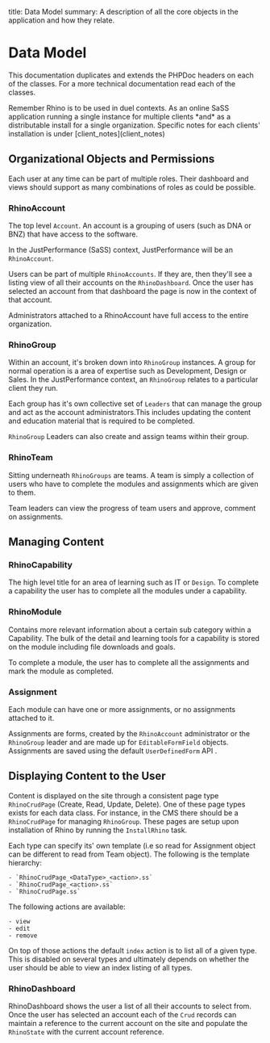 title: Data Model
summary: A description of all the core objects in the application and how they relate.

# Data Model

This documentation duplicates and extends the PHPDoc headers on each of the 
classes. For a more technical documentation read each of the classes.

<div class="notice" markdown='1'>
Remember Rhino is to be used in duel contexts. As an online SaSS application 
running a single instance for multiple clients *and* as a distributable install 
for a single organization. Specific notes for each clients' installation is 
under [client_notes](client_notes)
</div>

## Organizational Objects and Permissions

<div class="notice">
Each user at any time can be part of multiple roles. Their dashboard and views
 should support as many combinations of roles as could be possible.
</div>

### RhinoAccount

The top level `Account`. An account is a grouping of users (such as DNA or BNZ) 
that have access to the software.

In the JustPerformance (SaSS) context, JustPerformance will be an `RhinoAccount`. 

Users can be part of multiple `RhinoAccounts`. If they are, then they'll see a 
 listing view of all their accounts on the `RhinoDashboard`. Once the user has 
selected an account from that dashboard the page is now in the context of that
account.

Administrators attached to a RhinoAccount have full access to the entire 
organization.

### RhinoGroup

Within an account, it's broken down into `RhinoGroup` instances. A group for 
normal operation is a area of expertise such as Development, Design or Sales.
In the JustPerformance context, an `RhinoGroup` relates to a particular client 
they run.

Each group has it's own collective set of `Leaders` that can manage the group 
and act as the account administrators.This includes updating the content and
education material that is required to be completed.

`RhinoGroup` Leaders can also create and assign teams within their group.

### RhinoTeam

Sitting underneath `RhinoGroups` are teams. A team is simply a collection of
users who have to complete the modules and assignments which are given to them.

Team leaders can view the progress of team users and approve, comment on 
assignments. 

## Managing Content

### RhinoCapability

The high level title for an area of learning such as IT or `Design`. To complete
a capability the user has to complete all the modules under a capability. 

### RhinoModule

Contains more relevant information about a certain sub category within a 
Capability. The bulk of the detail and learning tools for a capability is stored
on the module including file downloads and goals. 

To complete a module, the user has to complete all the assignments and mark the
module as completed.

### Assignment

Each module can have one or more assignments, or no assignments attached to it.

Assignments are forms, created by the `RhinoAccount` administrator or the 
`RhinoGroup` leader and are made up for `EditableFormField` objects. Assignments
are saved using the default `UserDefinedForm` API .

## Displaying Content to the User

Content is displayed on the site through a consistent page type `RhinoCrudPage`
(Create, Read, Update, Delete). One of these page types exists for each data 
class. For instance, in the CMS there should be a `RhinoCrudPage` for managing
`RhinoGroup`. These pages are setup upon installation of Rhino by running the
`InstallRhino` task. 

Each type can specify its' own template (i.e so read for Assignment object can
be different to read from Team object). The following is the template hierarchy:

	- `RhinoCrudPage_<DataType>_<action>.ss`
	- `RhinoCrudPage_<action>.ss`
	- `RhinoCrudPage.ss`

The following actions are available:
	
	- view
	- edit
	- remove

On top of those actions the default `index` action is to list all of a given 
type. This is disabled on several types and ultimately depends on whether the 
user should be able to view an index listing of all types.

### RhinoDashboard

RhinoDashboard shows the user a list of all their accounts to select from. Once
the user has selected an account each of the `Crud` records can maintain a 
reference to the current account on the site and populate the `RhinoState` with
the current account reference.